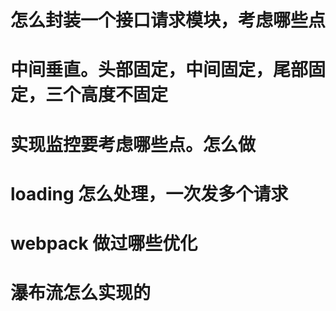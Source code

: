 # 怎么封装一个接口请求模块，考虑哪些点

# 中间垂直。头部固定，中间固定，尾部固定，三个高度不固定

# 实现监控要考虑哪些点。怎么做

# loading 怎么处理，一次发多个请求

# webpack 做过哪些优化

# 瀑布流怎么实现的